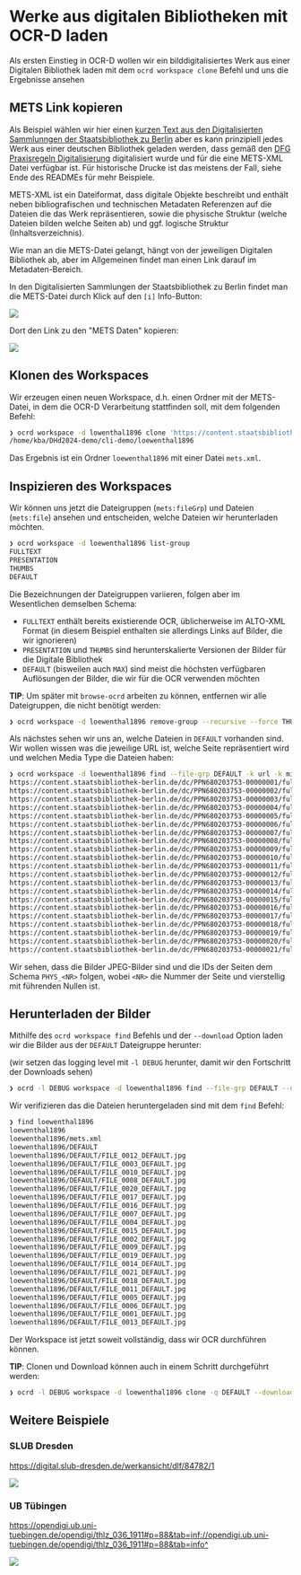 # Werke aus digitalen Bibliotheken mit OCR-D laden

Als ersten Einstieg in OCR-D wollen wir ein bilddigitalisiertes Werk aus einer
Digitalen Bibliothek laden mit dem `ocrd workspace clone` Befehl und uns die
Ergebnisse ansehen

## METS Link kopieren

Als Beispiel wählen wir hier einen [kurzen Text aus den Digitalisierten Sammlunngen der Staatsbibliothek zu Berlin](https://digital.staatsbibliothek-berlin.de/werkansicht?PPN=PPN680203753) aber es
kann prinzipiell jedes Werk aus einer deutschen Bibliothek geladen werden, dass
gemäß den [DFG Praxisregeln Digitalisierung](https://www.dfg.de/resource/blob/176108/898bf3574ad0ff3b1db525fa7d04c86c/12-151-v1216-de-data.pdf) digitalisiert wurde und für die eine METS-XML Datei verfügbar ist. Für
historische Drucke ist das meistens der Fall, siehe Ende des READMEs für mehr Beispiele.

METS-XML ist ein Dateiformat, dass digitale Objekte beschreibt und enthält
neben bibliografischen und technischen Metadaten Referenzen auf die Dateien die
das Werk repräsentieren, sowie die physische Struktur (welche Dateien bilden
welche Seiten ab) und ggf. logische Struktur (Inhaltsverzeichnis).

Wie man an die METS-Datei gelangt, hängt von der jeweiligen Digitalen Bibliothek ab, aber im Allgemeinen
findet man einen Link darauf im Metadaten-Bereich.

In den Digitalisierten Sammlungen der Staatsbibliothek zu Berlin findet man die METS-Datei durch Klick auf den `[i]` Info-Button:

![](digisam-info-button.PNG)

Dort den Link zu den "METS Daten" kopieren:

![](digisam-mets-link.png)

## Klonen des Workspaces

Wir erzeugen einen neuen Workspace, d.h. einen Ordner mit der METS-Datei, in dem die OCR-D Verarbeitung stattfinden soll, mit dem folgenden Befehl:

```sh
❯ ocrd workspace -d lowenthal1896 clone 'https://content.staatsbibliothek-berlin.de/dc/PPN680203753.mets.xml'
/home/kba/DHd2024-demo/cli-demo/loewenthal1896
```

Das Ergebnis ist ein Ordner `loewenthal1896` mit einer Datei `mets.xml`.

## Inspizieren des Workspaces

Wir können uns jetzt die Dateigruppen (`mets:fileGrp`) und Dateien (`mets:file`) ansehen und entscheiden, welche Dateien wir herunterladen möchten.

```sh
❯ ocrd workspace -d loewenthal1896 list-group
FULLTEXT
PRESENTATION
THUMBS
DEFAULT
```

Die Bezeichnungen der Dateigruppen variieren, folgen aber im Wesentlichen demselben Schema:

* `FULLTEXT` enthält bereits existierende OCR, üblicherweise im ALTO-XML Format (in diesem Beispiel enthalten sie allerdings Links auf Bilder, die wir ignorieren)
* `PRESENTATION` und `THUMBS` sind herunterskalierte Versionen der Bilder für die Digitale Bibliothek
* `DEFAULT` (bisweilen auch `MAX`) sind meist die höchsten verfügbaren Auflösungen der Bilder, die wir für die OCR verwenden möchten

**TIP**: Um später mit `browse-ocrd` arbeiten zu können, entfernen wir alle Dateigruppen, die nicht benötigt werden:

```sh
❯ ocrd workspace -d loewenthal1896 remove-group --recursive --force THUMBS PRESENTATION FULLTEXT
```

Als nächstes sehen wir uns an, welche Dateien in `DEFAULT` vorhanden sind. Wir
wollen wissen was die jeweilige URL ist, welche Seite repräsentiert wird und
welchen Media Type die Dateien haben:


```sh
❯ ocrd workspace -d loewenthal1896 find --file-grp DEFAULT -k url -k mimetype -k pageId
https://content.staatsbibliothek-berlin.de/dc/PPN680203753-00000001/full/max/0/default.jpg      image/jpg       PHYS_0001
https://content.staatsbibliothek-berlin.de/dc/PPN680203753-00000002/full/max/0/default.jpg      image/jpg       PHYS_0002
https://content.staatsbibliothek-berlin.de/dc/PPN680203753-00000003/full/max/0/default.jpg      image/jpg       PHYS_0003
https://content.staatsbibliothek-berlin.de/dc/PPN680203753-00000004/full/max/0/default.jpg      image/jpg       PHYS_0004
https://content.staatsbibliothek-berlin.de/dc/PPN680203753-00000005/full/max/0/default.jpg      image/jpg       PHYS_0005
https://content.staatsbibliothek-berlin.de/dc/PPN680203753-00000006/full/max/0/default.jpg      image/jpg       PHYS_0006
https://content.staatsbibliothek-berlin.de/dc/PPN680203753-00000007/full/max/0/default.jpg      image/jpg       PHYS_0007
https://content.staatsbibliothek-berlin.de/dc/PPN680203753-00000008/full/max/0/default.jpg      image/jpg       PHYS_0008
https://content.staatsbibliothek-berlin.de/dc/PPN680203753-00000009/full/max/0/default.jpg      image/jpg       PHYS_0009
https://content.staatsbibliothek-berlin.de/dc/PPN680203753-00000010/full/max/0/default.jpg      image/jpg       PHYS_0010
https://content.staatsbibliothek-berlin.de/dc/PPN680203753-00000011/full/max/0/default.jpg      image/jpg       PHYS_0011
https://content.staatsbibliothek-berlin.de/dc/PPN680203753-00000012/full/max/0/default.jpg      image/jpg       PHYS_0012
https://content.staatsbibliothek-berlin.de/dc/PPN680203753-00000013/full/max/0/default.jpg      image/jpg       PHYS_0013
https://content.staatsbibliothek-berlin.de/dc/PPN680203753-00000014/full/max/0/default.jpg      image/jpg       PHYS_0014
https://content.staatsbibliothek-berlin.de/dc/PPN680203753-00000015/full/max/0/default.jpg      image/jpg       PHYS_0015
https://content.staatsbibliothek-berlin.de/dc/PPN680203753-00000016/full/max/0/default.jpg      image/jpg       PHYS_0016
https://content.staatsbibliothek-berlin.de/dc/PPN680203753-00000017/full/max/0/default.jpg      image/jpg       PHYS_0017
https://content.staatsbibliothek-berlin.de/dc/PPN680203753-00000018/full/max/0/default.jpg      image/jpg       PHYS_0018
https://content.staatsbibliothek-berlin.de/dc/PPN680203753-00000019/full/max/0/default.jpg      image/jpg       PHYS_0019
https://content.staatsbibliothek-berlin.de/dc/PPN680203753-00000020/full/max/0/default.jpg      image/jpg       PHYS_0020
https://content.staatsbibliothek-berlin.de/dc/PPN680203753-00000021/full/max/0/default.jpg      image/jpg       PHYS_0021
```

Wir sehen, dass die Bilder JPEG-Bilder sind und die IDs der Seiten dem Schema
`PHYS_<NR>` folgen, wobei `<NR>` die Nummer der Seite und vierstellig mit
führenden Nullen ist.

## Herunterladen der Bilder

Mithilfe des `ocrd workspace find` Befehls und der `--download` Option laden wir die Bilder aus der `DEFAULT` Dateigruppe herunter:

(wir setzen das logging level mit `-l DEBUG` herunter, damit wir den Fortschritt der Downloads sehen)

```sh
❯ ocrd -l DEBUG workspace -d loewenthal1896 find --file-grp DEFAULT --download
```

Wir verifizieren das die Dateien heruntergeladen sind mit dem `find` Befehl:

```sh
❯ find loewenthal1896
loewenthal1896
loewenthal1896/mets.xml
loewenthal1896/DEFAULT
loewenthal1896/DEFAULT/FILE_0012_DEFAULT.jpg
loewenthal1896/DEFAULT/FILE_0003_DEFAULT.jpg
loewenthal1896/DEFAULT/FILE_0010_DEFAULT.jpg
loewenthal1896/DEFAULT/FILE_0008_DEFAULT.jpg
loewenthal1896/DEFAULT/FILE_0020_DEFAULT.jpg
loewenthal1896/DEFAULT/FILE_0017_DEFAULT.jpg
loewenthal1896/DEFAULT/FILE_0016_DEFAULT.jpg
loewenthal1896/DEFAULT/FILE_0007_DEFAULT.jpg
loewenthal1896/DEFAULT/FILE_0004_DEFAULT.jpg
loewenthal1896/DEFAULT/FILE_0015_DEFAULT.jpg
loewenthal1896/DEFAULT/FILE_0002_DEFAULT.jpg
loewenthal1896/DEFAULT/FILE_0009_DEFAULT.jpg
loewenthal1896/DEFAULT/FILE_0019_DEFAULT.jpg
loewenthal1896/DEFAULT/FILE_0014_DEFAULT.jpg
loewenthal1896/DEFAULT/FILE_0021_DEFAULT.jpg
loewenthal1896/DEFAULT/FILE_0018_DEFAULT.jpg
loewenthal1896/DEFAULT/FILE_0011_DEFAULT.jpg
loewenthal1896/DEFAULT/FILE_0005_DEFAULT.jpg
loewenthal1896/DEFAULT/FILE_0006_DEFAULT.jpg
loewenthal1896/DEFAULT/FILE_0001_DEFAULT.jpg
loewenthal1896/DEFAULT/FILE_0013_DEFAULT.jpg
```

Der Workspace ist jetzt soweit vollständig, dass wir OCR durchführen können.

**TIP**: Clonen und Download können auch in einem Schritt durchgeführt werden:

```sh
❯ ocrd -l DEBUG workspace -d loewenthal1896 clone -q DEFAULT --download https://content.staatsbibliothek-berlin.de/dc/PPN680203753.mets.xml
```

## Weitere Beispiele

### SLUB Dresden

https://digital.slub-dresden.de/werkansicht/dlf/84782/1

![](slub-mets-beispiel.PNG)

### UB Tübingen

https://opendigi.ub.uni-tuebingen.de/opendigi/thlz_036_1911#p=88&tab=inf://opendigi.ub.uni-tuebingen.de/opendigi/thlz_036_1911#p=88&tab=info^

![](./tuebingen-mets.png)
